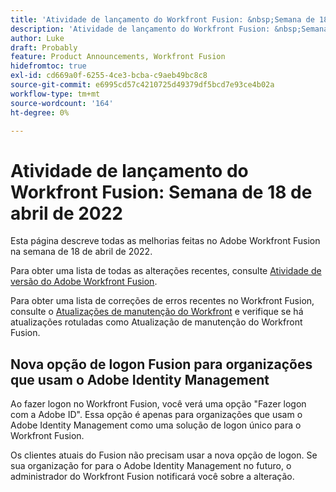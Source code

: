 ```yaml
---
title: 'Atividade de lançamento do Workfront Fusion: &nbsp;Semana de 18 de abril de 2022'
description: 'Atividade de lançamento do Workfront Fusion: &nbsp;Semana de 18 de abril de 2022'
author: Luke
draft: Probably
feature: Product Announcements, Workfront Fusion
hidefromtoc: true
exl-id: cd669a0f-6255-4ce3-bcba-c9aeb49bc8c8
source-git-commit: e6995cd57c4210725d49379df5bcd7e93ce4b02a
workflow-type: tm+mt
source-wordcount: '164'
ht-degree: 0%

---
```


# Atividade de lançamento do Workfront Fusion: Semana de 18 de abril de 2022

Esta página descreve todas as melhorias feitas no Adobe Workfront Fusion na semana de 18 de abril de 2022.

Para obter uma lista de todas as alterações recentes, consulte [Atividade de versão do Adobe Workfront Fusion](../../../product-announcements/product-releases/fusion-release-activity/fusion-release-activity.md).

Para obter uma lista de correções de erros recentes no Workfront Fusion, consulte o [Atualizações de manutenção do Workfront](https://experienceleague.adobe.com/docs/workfront-known-issues/releases/current-updates.html) e verifique se há atualizações rotuladas como Atualização de manutenção do Workfront Fusion.

## Nova opção de logon Fusion para organizações que usam o Adobe Identity Management

Ao fazer logon no Workfront Fusion, você verá uma opção &quot;Fazer logon com a Adobe ID&quot;. Essa opção é apenas para organizações que usam o Adobe Identity Management como uma solução de logon único para o Workfront Fusion.

Os clientes atuais do Fusion não precisam usar a nova opção de logon. Se sua organização for para o Adobe Identity Management no futuro, o administrador do Workfront Fusion notificará você sobre a alteração.
